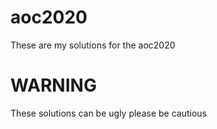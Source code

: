 # aoc2020
These are my solutions for the aoc2020

# WARNING
These solutions can be ugly please be cautious

